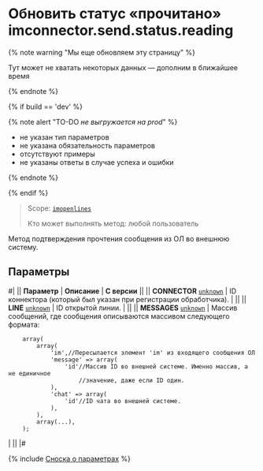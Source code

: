 # Обновить статус «прочитано» imconnector.send.status.reading

{% note warning "Мы еще обновляем эту страницу" %}

Тут может не хватать некоторых данных — дополним в ближайшее время

{% endnote %}

{% if build == 'dev' %}

{% note alert "TO-DO _не выгружается на prod_" %}

- не указан тип параметров
- не указана обязательность параметров
- отсутствуют примеры 
- не указаны ответы в случае успеха и ошибки

{% endnote %}

{% endif %}

> Scope: [`imopenlines`](../../scopes/permissions.md)
>
> Кто может выполнять метод: любой пользователь

Метод подтверждения прочтения сообщения из ОЛ во внешнюю систему.

## Параметры

#|
|| **Параметр** | **Описание** | **С версии** ||
|| **CONNECTOR**
[`unknown`](../../data-types.md) | ID коннектора (который был указан при регистрации обработчика). | ||
|| **LINE**
[`unknown`](../../data-types.md) | ID открытой линии. | ||
|| **MESSAGES**
[`unknown`](../../data-types.md) | Массив сообщений, где сообщения описываются массивом следующего формата: 

```
    array(
        array(
            'im',//Пересылается элемент 'im' из входящего сообщения ОЛ
            'message' => array(
                'id'//Массив ID во внешней системе. Именно массив, а не единичное 
                    //значение, даже если ID один.
            ),
            'chat' => array(
                'id'//ID чата во внешней системе.
            ),
        ),
        array(...),
    );
```
| ||
|#

{% include [Сноска о параметрах](../../../_includes/required.md) %}